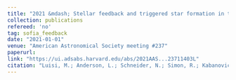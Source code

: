 ```yaml
---
title: "2021 &mdash; Stellar feedback and triggered star formation in the prototypical bubble RCW 120"
collection: publications
refereed: 'no'
tag: sofia_feedback
date: "2021-01-01"
venue: "American Astronomical Society meeting #237"
paperurl:
link: "https://ui.adsabs.harvard.edu/abs/2021AAS...23711403L"
citation: "Luisi, M.; Anderson, L.; Schneider, N.; Simon, R.; Kabanovic, S.; Guesten, R.; Zavagno, A.; Broos, P.; Buchbender, C.; Guevara, C.; Jacobs, K.; Justen, M.; Klein, B.; Linville, D.; Roellig, M.; Russeil, D.; Stutzki, J.; Tiwari, M.; Townsley, L.; Tielens, A., American Astronomical Society meeting #237, id. 114.03. Bulletin of the American Astronomical Society, Vol. 53, No. 1 e-id 2021n1i114p03"
---
```

